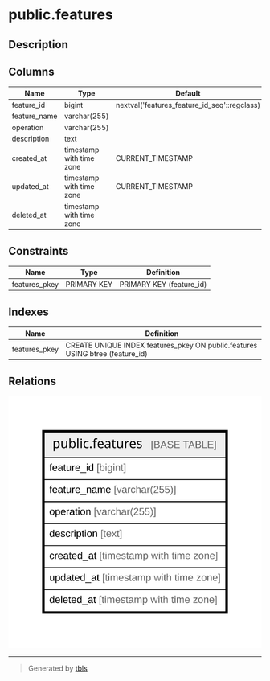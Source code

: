 # public.features

## Description

## Columns

| Name | Type | Default | Nullable | Children | Parents | Comment |
| ---- | ---- | ------- | -------- | -------- | ------- | ------- |
| feature_id | bigint | nextval('features_feature_id_seq'::regclass) | false |  |  |  |
| feature_name | varchar(255) |  | false |  |  |  |
| operation | varchar(255) |  | false |  |  |  |
| description | text |  | true |  |  |  |
| created_at | timestamp with time zone | CURRENT_TIMESTAMP | false |  |  |  |
| updated_at | timestamp with time zone | CURRENT_TIMESTAMP | false |  |  |  |
| deleted_at | timestamp with time zone |  | true |  |  |  |

## Constraints

| Name | Type | Definition |
| ---- | ---- | ---------- |
| features_pkey | PRIMARY KEY | PRIMARY KEY (feature_id) |

## Indexes

| Name | Definition |
| ---- | ---------- |
| features_pkey | CREATE UNIQUE INDEX features_pkey ON public.features USING btree (feature_id) |

## Relations

![er](public.features.svg)

---

> Generated by [tbls](https://github.com/k1LoW/tbls)
